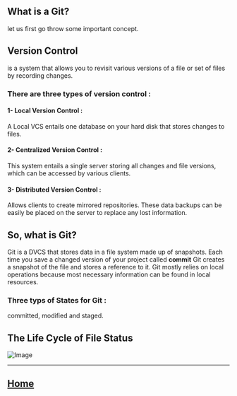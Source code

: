 ## What is a Git?

let us first go throw some important concept.

## Version Control
is a system that allows you to revisit various versions of a file or set of files by recording changes.

### There are three types of version control :

#### 1- Local Version Control :
A Local VCS entails one database on your hard disk that stores changes to files.

#### 2- Centralized Version Control :
This system entails a single server storing all changes and file versions, which can be accessed by various clients.


#### 3- Distributed Version Control :
Allows clients to create mirrored repositories. These data backups can be easily be placed on the server to replace any lost information.

## So, what is Git? 
Git is a DVCS that stores data in a file system made up of snapshots. Each time you save a changed version of your project called **commit** Git creates a snapshot of the file and stores a reference to it.
Git mostly relies on local operations because most necessary information can be found in local resources.

### Three typs of States for Git :
committed, modified and staged.


## The Life Cycle of File Status 

![Image](https://res.cloudinary.com/practicaldev/image/fetch/s--M_fHUEqA--/c_limit%2Cf_auto%2Cfl_progressive%2Cq_auto%2Cw_880/https://thepracticaldev.s3.amazonaws.com/i/128hsgntnsu9bww0y8sz.png)

*****************************************************************


## [ Home ](https://reem-alqurm.github.io/ReadingNotes/)
